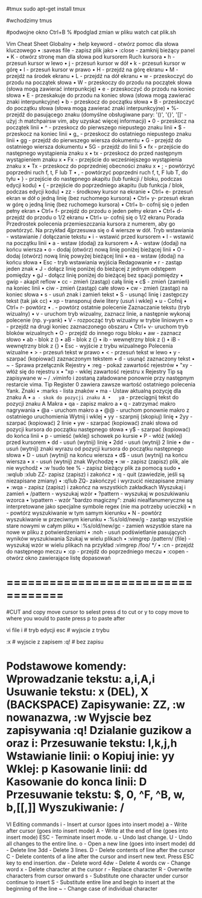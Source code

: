 #tmux
sudo apt-get install tmux

#wchodzimy
tmus

#podwojne okno
Ctrl+B
%
#podglad zmian w pliku
watch cat plik.sh

Vim Cheat Sheet
Globalny
•	:help keyword - otwórz pomoc dla słowa kluczowego
•	:saveas file - zapisz plik jako
•	:close - zamknij bieżący panel
•	K - otwórz stronę man dla słowa pod kursorem
Ruch kursora
•	h - przesuń kursor w lewo
•	j - przesuń kursor w dół
•	k - przesuń kursor w górę
•	l - przesuń kursor w prawo
•	H - przejdź na górę ekranu
•	M - przejdź na środek ekranu
•	L - przejdź na dół ekranu
•	w - przeskoczyć do przodu na początek słowa
•	W - przeskoczy do przodu na początek słowa (słowa mogą zawierać interpunkcję)
•	e - przeskoczyć do przodu na koniec słowa
•	E - przeskakuje do przodu na koniec słowa (słowa mogą zawierać znaki interpunkcyjne)
•	b - przeskocz do początku słowa
•	B - przeskoczyć do początku słowa (słowa mogą zawierać znaki interpunkcyjne)
•	%- przejdź do pasującego znaku (domyślne obsługiwane pary: '()', '{}', '[]' - użyj :h matchpairsw vim, aby uzyskać więcej informacji)
•	0 - przeskocz na początek linii
•	^ - przeskocz do pierwszego niepustego znaku linii
•	$ - przeskocz na koniec linii
•	g_ - przeskocz do ostatniego niepustego znaku linii
•	gg - przejdź do pierwszego wiersza dokumentu
•	G - przejdź do ostatniego wiersza dokumentu
•	5G - przejdź do linii 5
•	fx - przejście do następnego wystąpienia znaku x
•	tx - przeskocz do przed następnym wystąpieniem znaku x
•	Fx - przejście do wcześniejszego wystąpienia znaku x
•	Tx - przeskocz do poprzedniej obecności znaku x
•	; - powtórzyć poprzedni ruch f, t, F lub T
•	, - powtórzyć poprzedni ruch f, t, F lub T, do tyłu
•	} - przejście do następnego akapitu (lub funkcji / bloku, podczas edycji kodu)
•	{ - przejście do poprzedniego akapitu (lub funkcja / blok, podczas edycji kodu)
•	zz - środkowy kursor na ekranie
•	Ctrl+ e- przesuń ekran w dół o jedną linię (bez ruchomego kursora)
•	Ctrl+ y- przesuń ekran w górę o jedną linię (bez ruchomego kursora)
•	Ctrl+ b- cofnij się o jeden pełny ekran
•	Ctrl+ f- przejdź do przodu o jeden pełny ekran
•	Ctrl+ d- przejdź do przodu o 1/2 ekranu
•	Ctrl+ u- cofnij się o 1/2 ekranu
Porada Przedrostek polecenia przemieszczania kursora z numerem, aby go powtórzyć. Na przykład 4jprzesuwa się o 4 wiersze w dół.
Tryb wstawiania - wstawianie / dołączanie tekstu
•	i - wstawić przed kursorem
•	I - wstawić na początku linii
•	a - wstaw (dodaj) za kursorem
•	A - wstaw (dodaj) na końcu wiersza
•	o - dodaj (otwórz) nową linię poniżej bieżącej linii
•	O - dodaj (otwórz) nową linię powyżej bieżącej linii
•	ea - wstaw (dodaj) na końcu słowa
•	Esc - tryb wstawiania wyjścia
Redagowanie
•	r - zastąp jeden znak
•	J - dołącz linię poniżej do bieżącej z jednym odstępem pomiędzy
•	gJ - dołącz linię poniżej do bieżącej bez spacji pomiędzy
•	gwip - akapit reflow
•	cc - zmień (zastąp) całą linię
•	c$ - zmień (zamień) na koniec linii
•	ciw - zmień (zastąp) całe słowo
•	cw - zmień (zastąp) na koniec słowa
•	s - usuń znak i zamień tekst
•	S - usunąć linię i zastępczy tekst (tak jak cc)
•	xp - transponuj dwie litery (usuń i wklej)
•	u - Cofnij
•	Ctrl+ r- powtórz
•	. - powtórz ostatnie polecenie
Zaznaczanie tekstu (tryb wizualny)
•	v - uruchom tryb wizualny, zaznacz linie, a następnie wykonaj polecenie (np. y-yank)
•	V - rozpocząć tryb wizualny w trybie liniowym
•	o - przejdź na drugi koniec zaznaczonego obszaru
•	Ctrl+ v- uruchom tryb bloków wizualnych
•	O - przejdź do innego rogu bloku
•	aw - zaznacz słowo
•	ab - blok z ()
•	aB - blok z {}
•	ib - wewnętrzny blok z ()
•	iB - wewnętrzny blok z {}
•	Esc - wyjście z trybu wizualnego
Polecenia wizualne
•	> - przesuń tekst w prawo
•	< - przesuń tekst w lewo
•	y - szarpać (kopiować) zaznaczonym tekstem
•	d - usunąć zaznaczony tekst
•	~ - Sprawa przełącznik
Rejestry
•	:reg - pokaż zawartość rejestrów
•	"xy - włóż się do rejestru x
•	"xp - wklej zawartość rejestru x
Rejestry Tip są zapisywane w ~ / .viminfo i zostaną załadowane ponownie przy następnym restarcie vima.
Tip Register 0 zawiera zawsze wartość ostatniego polecenia Yank.
Znaki
•	:marks - lista znaków
•	ma - Ustaw aktualną pozycję dla znaku A
•	`a - skok do pozycji znaku A
•	y`a - przeciągnij tekst do pozycji znaku A
Makra
•	qa - zapisz makro a
•	q - zatrzymać makro nagrywania
•	@a - uruchom makro a
•	@@ - uruchom ponownie makro z ostatniego uruchomienia
Wytnij i wklej
•	yy - szarpnij (skopiuj) linię
•	2yy - szarpać (kopiować) 2 linie
•	yw - szarpać (kopiować) znaki słowa od pozycji kursora do początku następnego słowa
•	y$ - szarpać (kopiować) do końca linii
•	p - umieść (wklej) schowek po kursie
•	P - włóż (wklej) przed kursorem
•	dd - usuń (wytnij) linię
•	2dd - usuń (wytnij) 2 linie
•	dw - usuń (wytnij) znaki wyrazu od pozycji kursora do początku następnego słowa
•	D - usuń (wytnij) na końcu wiersza
•	d$ - usuń (wytnij) na końcu wiersza
•	x - usuń (wytnij) znak
Wychodzę
•	:w - zapisz (zapisz) plik, ale nie wychodź
•	:w !sudo tee % - zapisz bieżący plik za pomocą sudo
•	:wqlub :xlub ZZ- zapisz (zapisz) i zakończ
•	:q - quit (zawiedzie, jeśli są niezapisane zmiany)
•	:q!lub ZQ- zakończyć i wyrzucić niezapisane zmiany
•	:wqa - zapisz (zapisz) i zakończ na wszystkich zakładkach
Wyszukaj i zamień
•	/pattern - wyszukaj wzór
•	?pattern - wyszukaj w poszukiwaniu wzorca
•	\vpattern - wzór "bardzo magiczny": znaki niealfanumeryczne są interpretowane jako specjalne symbole regex (nie ma potrzeby ucieczki)
•	n - powtórz wyszukiwanie w tym samym kierunku
•	N - powtórz wyszukiwanie w przeciwnym kierunku
•	:%s/old/new/g - zastąp wszystkie stare nowymi w całym pliku
•	:%s/old/new/gc - zamień wszystkie stare na nowe w pliku z potwierdzeniami
•	:noh - usuń podświetlanie pasujących wyników wyszukiwania
Szukaj w wielu plikach
•	:vimgrep /pattern/ {file} - wyszukaj wzór w wielu plikach
na przykład :vimgrep /foo/ **/*
•	:cn - przejdź do następnego meczu
•	:cp - przejdź do poprzedniego meczu
•	:copen - otwórz okno zawierające listę dopasowań

==================================
=================================
#CUT and copy
move cursor to  selest 
press d to cut or y to copy
move to where you would to paste
press p to paste after



vi file
i # tryb edycji
esc # wyjscie z trybu

:x # wyjscie z zapisem
:q! # bez zapisu

Podstawowe komendy:
Wprowadzanie tekstu: a,i,A,i
Usuwanie tekstu: x (DEL), X (BACKSPACE)
Zapisywanie: ZZ, :w nowanazwa, :w
Wyjscie bez zapisywania :q! Dzialanie guzikow a oraz i:
Przesuwanie tekstu: l,k,j,h
Wstawianie linii: o
Kopiuj inie: yy
Wklej: p
Kasowanie linii: dd
Kasowanie do konca linii: D
Przesuwanie tekstu: $, 0, ^F, ^B, w, b,[[,]]
Wyszukiwanie: /
=======
VI Editing commands
i - Insert at cursor (goes into insert mode)
a - Write after cursor (goes into insert mode)
A - Write at the end of line (goes into insert mode)
ESC - Terminate insert mode.
u - Undo last change.
U - Undo all changes to the entire line.
o - Open a new line (goes into insert mode)
dd - Delete line
3dd - Delete 3 lines.
D - Delete contents of line after the cursor
C - Delete contents of a line after the cursor and insert new text. Press ESC key to end insertion.
dw - Delete word
4dw - Delete 4 words
cw - Change word
x - Delete character at the cursor
r - Replace character
R - Overwrite characters from cursor onward
s - Substitute one character under cursor continue to insert
S - Substitute entire line and begin to insert at the beginning of the line
~ - Change case of individual character
